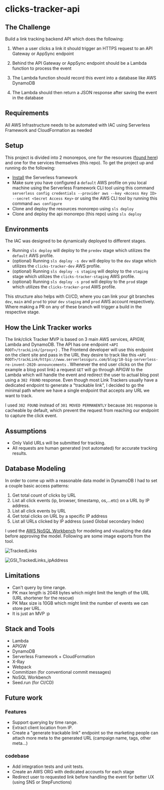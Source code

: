 # clicks-tracker-api

## The Challenge

Build a link tracking backend API which does the following:

1. When a user clicks a link it should trigger an HTTPS request to an API Gateway or AppSync endpoint

2. Behind the API Gateway or AppSync endpoint should be a Lambda function to process the event

3. The Lambda function should record this event into a database like AWS DynamoDB

4. The Lambda should then return a JSON response after saving the event in the database

## Requirements

All AWS Infrastructure needs to be automated with IAC using Serverless Framework and CloudFormation as needed

## Setup

This project is divided into 2 monorepos, one for the resources ([found here](https://github.com/Tee88/clicks-tracker-resources)) and one for the services themselves (this repo). To get the project up and running do the following:

- [Install](https://www.serverless.com/framework/docs/getting-started/) the Serverless framework
- Make sure you have configured a `default` AWS profile on you local machine using the Serverless Framework CLI tool using this command `serverless config credentials --provider aws --key <Access Key ID> --secret <Secret Access Key>` or using the AWS CLI tool by running this command `aws configure`
- Clone and deploy the resources monorepo using `sls deploy`
- Clone and deploy the api monorepo (this repo) using `sls deploy`

## Environments

The IAC was designed to be dynamically deployed to different stages.

- Running `sls deploy` will deploy to the `predev` stage which utilizes the `default` AWS profile.
- (optional) Running `sls deploy -s dev` will deploy to the `dev` stage which utilizes the `clicks-tracker-dev` AWS profile.
- (optional) Running `sls deploy -s staging` will deploy to the `staging` stage which utilizes the `clicks-tracker-staging` AWS profile.
- (optional) Running `sls deploy -s prod` will deploy to the `prod` stage which utilizes the `clicks-tracker-prod` AWS profile.

This structure also helps with CI/CD, where you can link your git branches `dev`, `main` and `prod` to your `dev` `staging` and `prod` AWS account respectively. Where making a PR on any of these branch will trigger a build in the respective stage.

## How the Link Tracker works

The link/click Tracker MVP is based on 3 main AWS services, APIGW, Lambda and DynamoDB.
The API has one endpoint `<API ROOT>/trackLink/{proxy+}` . The Frontend developer will use this endpoint on the client site and pass in the URL they desire to track like this `<API ROOT>/trackLink/https://www.serverlessguru.com/blog/10-big-serverless-re-invent-2020-announcements` . Whenever the end user clicks on the (for example a blog post link) a request `GET` will go through APIGW to the Lambda which will handle the event and redirect the user to actual blog post using a `302 FOUND` response.
Even though most Link Trackers usually have a dedicated endpoint to generate a "trackable link", I decided to go the minimal path where we have a single endpoint that accepts any URL we want to track.

I used `302 FOUND` instead of `301 MOVED PERMANENTLY` because `301` response is cacheable by default, which prevent the request from reaching our endpoint to capture the click event.

## Assumptions

- Only Valid URLs will be submitted for tracking.
- All requests are human generated (not automated) for accurate tracking results.

## Database Modeling

In order to come up with a reasonable data model in DynamoDB I had to set a couple basic access patterns:

1.  Get total count of clicks by URL
2.  List all click events (ip, browser, timestamp, os,...etc) on a URL by IP address.
3.  List all click events by URL
4.  Get total clicks on URL by a specific IP address
5.  List all URLs clicked by IP address (used Global secondary Index)

I used the [AWS NoSQL Workbench](https://docs.aws.amazon.com/amazondynamodb/latest/developerguide/workbench.html) for modeling and visualizing the data before approving the model. Following are some image exports from the tool.

![TrackedLinks](https://user-images.githubusercontent.com/23310971/106546005-0bddea00-64d0-11eb-8473-66ea81b129a1.png)

![GSI_TrackedLinks_ipAddress](https://user-images.githubusercontent.com/23310971/106546120-36c83e00-64d0-11eb-9c90-48b57164fcfb.png)

## Limitations

- Can't query by time range.
- PK max length is 2048 bytes which might limit the length of the URL (URL shortener for the rescue)
- PK Max size is 10GB which might limit the number of events we can store per URL.
- It is just an MVP :p

## Stack and Tools

- Lambda
- APIGW
- DynamoDB
- Serverless Framework + CloudFormation
- X-Ray
- Webpack
- Commitizen (for conventional commit messages)
- NoSQL Workbench
- Seed.run (for CI/CD)

## Future work

### Features

- Support querying by time range.
- Extract client location from IP.
- Create a "generate trackable link" endpoint so the marketing people can attach more meta to the generated URL (campaign name, tags, other meta...)

### codebase

- Add integration tests and unit tests.
- Create an AWS ORG with dedicated accounts for each stage
- Redirect user to requested link before handling the event for better UX (using SNS or StepFunctions)
